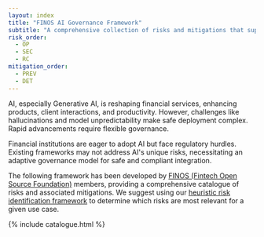```yaml
---
layout: index
title: "FINOS AI Governance Framework"
subtitle: "A comprehensive collection of risks and mitigations that support on-boarding, development of, and running Generative AI solutions"
risk_order:
  - OP
  - SEC
  - RC
mitigation_order:
  - PREV
  - DET
---
```


AI, especially Generative AI, is reshaping financial services, enhancing products, client interactions, and productivity. However, challenges like hallucinations and model unpredictability make safe deployment complex. Rapid advancements require flexible governance.

Financial institutions are eager to adopt AI but face regulatory hurdles. Existing frameworks may not address AI's unique risks, necessitating an adaptive governance model for safe and compliant integration.

The following framework has been developed by [FINOS (Fintech Open Source Foundation)](https://www.finos.org/) members, providing a comprehensive catalogue of risks and associated mitigations. We suggest using our [heuristic risk identification framework](heuristic-assessment.html) to determine which risks are most relevant for a given use case.

{% include catalogue.html %}
